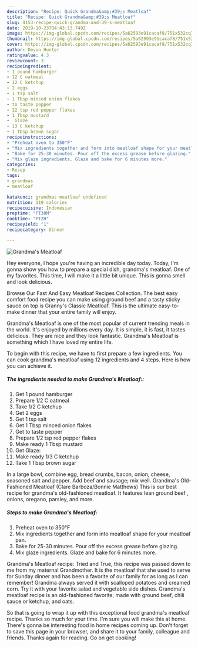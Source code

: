 ```yaml
---
description: "Recipe: Quick Grandma&amp;#39;s Meatloaf"
title: "Recipe: Quick Grandma&amp;#39;s Meatloaf"
slug: 4153-recipe-quick-grandma-and-39-s-meatloaf
date: 2019-10-23T04:43:13.749Z
image: https://img-global.cpcdn.com/recipes/5a62593e91cacaf8/751x532cq70/grandmas-meatloaf-recipe-main-photo.jpg
thumbnail: https://img-global.cpcdn.com/recipes/5a62593e91cacaf8/751x532cq70/grandmas-meatloaf-recipe-main-photo.jpg
cover: https://img-global.cpcdn.com/recipes/5a62593e91cacaf8/751x532cq70/grandmas-meatloaf-recipe-main-photo.jpg
author: Devin Hunter
ratingvalue: 4.3
reviewcount: 3
recipeingredient:
- 1 pound hamburger
- 12 C oatmeal
- 12 C ketchup
- 2 eggs
- 1 tsp salt
- 1 Tbsp minced onion flakes
- to taste pepper
- 12 tsp red pepper flakes
- 1 Tbsp mustard
-  Glaze
- 13 C ketchup
- 1 Tbsp brown sugar
recipeinstructions:
- "Preheat oven to 350°F"
- "Mix ingredients together and form into meatloaf shape for your meatloaf pan."
- "Bake for 25-30 minutes. Pour off the excess grease before glazing."
- "Mix glaze ingredients. Glaze and bake for 6 minutes more."
categories:
- Resep
tags:
- grandmas
- meatloaf

katakunci: grandmas meatloaf undefined
nutrition: 119 calories
recipecuisine: Indonesian
preptime: "PT30M"
cooktime: "PT2H"
recipeyield: "1"
recipecategory: Dinner

---
```



![Grandma&#39;s Meatloaf](https://img-global.cpcdn.com/recipes/5a62593e91cacaf8/751x532cq70/grandmas-meatloaf-recipe-main-photo.jpg)

Hey everyone, I hope you're having an incredible day today. Today, I'm gonna show you how to prepare a special dish, grandma&#39;s meatloaf. One of my favorites. This time, I will make it a little bit unique. This is gonna smell and look delicious.

Browse Our Fast And Easy Meatloaf Recipes Collection. The best easy comfort food recipe you can make using ground beef and a tasty sticky sauce on top is Granny&#39;s Classic Meatloaf. This is the ultimate easy-to-make dinner that your entire family will enjoy.

Grandma&#39;s Meatloaf is one of the most popular of current trending meals in the world. It's enjoyed by millions every day. It is simple, it is fast, it tastes delicious. They are nice and they look fantastic. Grandma&#39;s Meatloaf is something which I have loved my entire life.


To begin with this recipe, we have to first prepare a few ingredients. You can cook grandma&#39;s meatloaf using 12 ingredients and 4 steps. Here is how you can achieve it.

##### The ingredients needed to make Grandma&#39;s Meatloaf::

1. Get 1 pound hamburger
1. Prepare 1/2 C oatmeal
1. Take 1/2 C ketchup
1. Get 2 eggs
1. Get 1 tsp salt
1. Get 1 Tbsp minced onion flakes
1. Get to taste pepper
1. Prepare 1/2 tsp red pepper flakes
1. Make ready 1 Tbsp mustard
1. Get  Glaze:
1. Make ready 1/3 C ketchup
1. Take 1 Tbsp brown sugar


In a large bowl, combine egg, bread crumbs, bacon, onion, cheese, seasoned salt and pepper. Add beef and sausage; mix well. Grandma&#39;s Old-Fashioned Meatloaf (Clare Barboza/Bonnie Matthews) This is our best recipe for grandma&#39;s old-fashioned meatloaf. It features lean ground beef , onions, oregano, parsley, and more. 

##### Steps to make Grandma&#39;s Meatloaf:

1. Preheat oven to 350°F
1. Mix ingredients together and form into meatloaf shape for your meatloaf pan.
1. Bake for 25-30 minutes. Pour off the excess grease before glazing.
1. Mix glaze ingredients. Glaze and bake for 6 minutes more.


Grandma&#39;s Meatloaf recipe: Tried and True, this recipe was passed down to me from my maternal Grandmother. It is the meatloaf that she used to serve for Sunday dinner and has been a favorite of our family for as long as I can remember! Grandma always served it with scalloped potatoes and creamed corn. Try it with your favorite salad and vegetable side dishes. Grandma&#39;s meatloaf recipe is an old-fashioned favorite, made with ground beef, chili sauce or ketchup, and oats. 

So that is going to wrap it up with this exceptional food grandma&#39;s meatloaf recipe. Thanks so much for your time. I'm sure you will make this at home. There's gonna be interesting food in home recipes coming up. Don't forget to save this page in your browser, and share it to your family, colleague and friends. Thanks again for reading. Go on get cooking!
